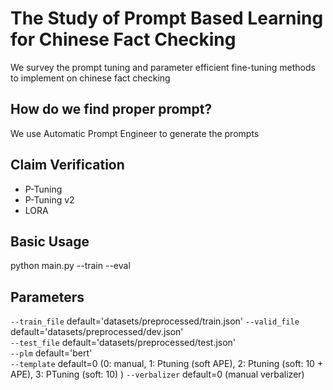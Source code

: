 # The Study of Prompt Based Learning for Chinese Fact Checking
We survey the prompt tuning and parameter efficient fine-tuning methods to implement on chinese fact checking
## How do we find proper prompt?
We use Automatic Prompt Engineer to generate the prompts
## Claim Verification  
* P-Tuning   
* P-Tuning v2  
* LORA  
## Basic Usage
python main.py --train --eval  

## Parameters
`--train_file` default='datasets/preprocessed/train.json'
`--valid_file` default='datasets/preprocessed/dev.json'  
`--test_file` default='datasets/preprocessed/test.json'  
`--plm` default='bert'  
`--template` default=0 (0: manual, 1: Ptuning (soft APE), 2: Ptuning (soft: 10 + APE), 3: PTuning (soft: 10) )
`--verbalizer` default=0 (manual verbalizer)
